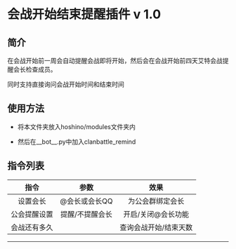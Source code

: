 # 会战开始结束提醒插件 v 1.0

## 简介

在会战开始前一周会自动提醒会战即将开始，然后会在会战开始前四天艾特会战提醒会长检查成员。

同时支持直接询问会战开始时间和结束时间

## 使用方法

- 将本文件夹放入hoshino/modules文件夹内

- 然后在__bot__.py中加入clanbattle_remind

## 指令列表

|    指令    |    参数    |    效果    |
| :--------: | :----------: | :--------:|
|     设置会长    |    @会长或会长QQ    |    为公会群绑定会长    |
|    公会提醒设置    |    提醒/不提醒会长    |    开启/关闭@会长功能    |
|    会战还有多久    |        |    查询会战开始/结束天数    |

------
